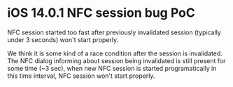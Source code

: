 # iOS 14.0.1 NFC session bug PoC

NFC session started too fast after previously invalidated session (typically under 3 seconds) won't start properly.

We think it is some kind of a race condition after the session is invalidated. The NFC dialog informing about session being invalidated is still present for some time (~3 sec), when new NFC session is started programatically in this time interval, NFC session won't start properly. 



